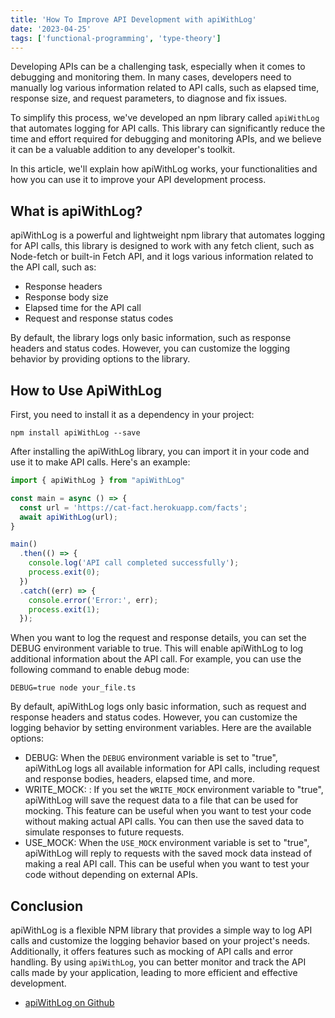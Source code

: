 ```yaml
---
title: 'How To Improve API Development with apiWithLog'
date: '2023-04-25'
tags: ['functional-programming', 'type-theory']
--- 
```


Developing APIs can be a challenging task, especially when it comes to debugging and monitoring them. In many cases, developers need to manually log various information related to API calls, such as elapsed time, response size, and request parameters, to diagnose and fix issues.

To simplify this process, we've developed an npm library called `apiWithLog` that automates logging for API calls. This library can significantly reduce the time and effort required for debugging and monitoring APIs, and we believe it can be a valuable addition to any developer's toolkit.

In this article, we'll explain how apiWithLog works, your functionalities and how you can use it to improve your API development process.

## What is apiWithLog?

apiWithLog is a powerful and lightweight npm library that automates logging for API calls, this library is designed to work with any fetch client, such as Node-fetch or built-in Fetch API, and it logs various information related to the API call, such as:

* Response headers
* Response body size
* Elapsed time for the API call
* Request and response status codes

By default, the library logs only basic information, such as response headers and status codes. However, you can customize the logging behavior by providing options to the library.

## How to Use ApiWithLog

First, you need to install it as a dependency in your project:

```shell
npm install apiWithLog --save
```

After installing the apiWithLog library, you can import it in your code and use it to make API calls. Here's an example:

```javascript
import { apiWithLog } from "apiWithLog"

const main = async () => {
  const url = 'https://cat-fact.herokuapp.com/facts';
  await apiWithLog(url);
}

main()
  .then(() => {
    console.log('API call completed successfully');
    process.exit(0);
  })
  .catch((err) => {
    console.error('Error:', err);
    process.exit(1);
  });
```

When you want to log the request and response details, you can set the DEBUG environment variable to true. This will enable apiWithLog to log additional information about the API call. For example, you can use the following command to enable debug mode:

```shell 
DEBUG=true node your_file.ts 
```

By default, apiWithLog logs only basic information, such as request and response headers and status codes. However, you can customize the logging behavior by setting environment variables. Here are the available options:

* DEBUG: When the `DEBUG` environment variable is set to "true", apiWithLog logs all available information for API calls, including request and response bodies, headers, elapsed time, and more.
* WRITE_MOCK: : If you set the `WRITE_MOCK` environment variable to "true", apiWithLog will save the request data to a file that can be used for mocking. This feature can be useful when you want to test your code without making actual API calls. You can then use the saved data to simulate responses to future requests.
* USE_MOCK: When the `USE_MOCK` environment variable is set to "true", apiWithLog will reply to requests with the saved mock data instead of making a real API call. This can be useful when you want to test your code without depending on external APIs.

## Conclusion 

apiWithLog is a flexible NPM library that provides a simple way to log API calls and customize the logging behavior based on your project's needs. Additionally, it offers features such as mocking of API calls and error handling. By using `apiWithLog`, you can better monitor and track the API calls made by your application, leading to more efficient and effective development.

- [apiWithLog on Github](https://github.com/entria/apiWithLog)